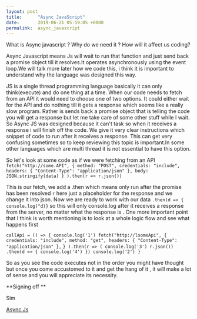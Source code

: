 ```yaml
---
layout: post
title:      "Async JavaScript"
date:       2019-06-21 05:59:05 +0000
permalink:  async_javascript
---
```



What is Async javascript ? Why  do we need it ? How will it affect us coding?


Async Javascript means Js will wait to run that function and just send back a promise object till   it resolves.It operates asynchronously using the event loop.We will talk more later how we code this, i think it is important to understand why the language was designed this way. 


JS is a single thread programming language basically it can only think(execute) and do one thing at a time. When our code needs to fetch from an API  it would need to choose one of two options. It could either  wait for the API and do nothing till it gets a response which seems like a really slow program. Rather is  sends back  a promise object that is telling the code you will get a response but  let me take care of some other stuff while I wait. So Async JS was designed because it can't task so  when it receives a response i will finish off the code. We give it very clear instructions which snippet of code to run after it receives a response. This can get very confusing sometimes so to keep  reviewing this topic is important.In some other languages  which are multi thread it is not essential to have this option.

So let's look at some code as if we were fetching from an API
``fetch("http://some.API", {
     method: "POST",
     credentials: "include",
     headers: {
       "Content-Type": "application/json"
     },
     body: JSON.stringify(data)
   }
   ).then(r => r.json())``
	 

 This is our fetch, we add a .then which means only run after the promise has been resolved  `r` here just a placeholder for  the response and we change it into json. Now we are ready to work with our data  `.then(d => { console.log("d)}` so this will only console.log after it receives a response  from the server, no matter what the response is . One more important point that I think is worth mentioning is to look at a whole logic flow  and see what happens first 


``callApi = () => {
    console.log('1')
     fetch("http://lsomeApi", {
      credentials: "include",
      method: "get",
      headers: {
        "Content-Type": "application/json"
      },``
``}
    ).then(r => (
      console.log('3')
       r.json())
      .then(d => {
        console.log('4')
       })
      console.log('2')
}``

So as you  see the code executes not in the order you  might have thought but once you come accustomed  to it and get the hang of it , it will make a lot of sense and you will appreciate its necessity.


**Signing off **

Sim

[Async Js](https://www.sohamkamani.com/blog/2016/03/14/wrapping-your-head-around-async-programming/)

  

